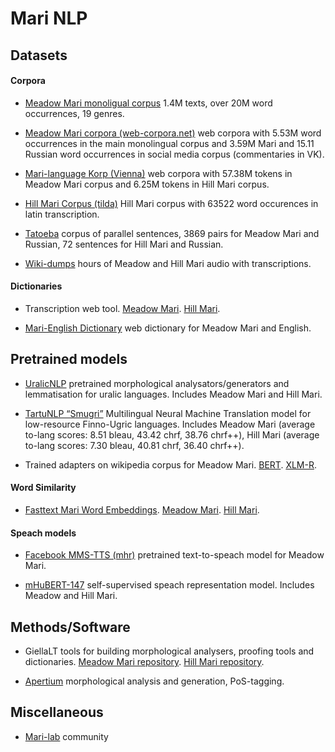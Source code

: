 # Mari NLP

<a name="data"></a>

## Datasets

#### Corpora

- [Meadow Mari monoligual corpus](https://huggingface.co/datasets/mari-lab/mari-monolingual-corpus) 1.4M texts, over 20M word occurrences, 19 genres.

- [Meadow Mari corpora (web-corpora.net)](https://meadow-mari.web-corpora.net/index.html) web corpora with 5.53M word occurrences in the main monolingual corpus and 3.59M Mari and 15.11 Russian word occurrences in social media corpus (commentaries in VK).

- [Mari-language Korp (Vienna)](https://mari-language.univie.ac.at) web corpora with 57.38M tokens in Meadow Mari corpus and 6.25M tokens in Hill Mari corpus.

- [Hill Mari Corpus (tilda)](https://hillmari-exp.tilda.ws/corpus) Hill Mari corpus with 63522 word occurences in latin transcription.

- [Tatoeba](https://tatoeba.org/en/downloads) corpus of parallel sentences, 3869 pairs for Meadow Mari and Russian, 72 sentences for Hill Mari and Russian.

- [Wiki-dumps](https://commonvoice.mozilla.org/en/datasets) hours of Meadow and Hill Mari audio with transcriptions.

#### Dictionaries

- Transcription web tool. [Meadow Mari](https://mari-language.univie.ac.at/transcription-specific.php?int=0&lang=mhr). [Hill Mari](https://mari-language.univie.ac.at/transcription-specific.php?int=0&lang=mrj).

- [Mari-English Dictionary](https://mari-language.univie.ac.at/dict.php) web dictionary for Meadow Mari and English.

<a name="pretrained-models"></a>

## Pretrained models

- [UralicNLP](https://github.com/mikahama/uralicNLP) pretrained morphological analysators/generators and lemmatisation for uralic languages. Includes Meadow Mari and Hill Mari.

- [TartuNLP “Smugri”](https://huggingface.co/tartuNLP/smugri3_14-finno-ugric-nmt) Multilingual Neural Machine Translation model for low-resource Finno-Ugric languages. Includes Meadow Mari (average to-lang scores: 8.51 bleau, 43.42 chrf, 38.76 chrf++), Hill Mari (average to-lang scores: 7.30 bleau, 40.81 chrf, 36.40 chrf++).

- Trained adapters on wikipedia corpus for Meadow Mari. [BERT](https://huggingface.co/AdapterHub/bert-base-multilingual-cased-mhr-wiki_houlsby). [XLM-R](https://huggingface.co/AdapterHub/xlm-roberta-base-mhr-wiki_pfeiffer).

#### Word Similarity

- [Fasttext Mari Word Embeddings](https://fasttext.cc/docs/en/crawl-vectors.html). [Meadow Mari](https://huggingface.co/facebook/fasttext-mhr-vectors). [Hill Mari](https://huggingface.co/facebook/fasttext-mrj-vectors).

#### Speach models

- [Facebook MMS-TTS (mhr)](https://huggingface.co/facebook/mms-tts-mhr) pretrained text-to-speach model for Meadow Mari.

- [mHuBERT-147](https://huggingface.co/utter-project/mHuBERT-147-base-1st-iter) self-supervised speach representation model. Includes Meadow and Hill Mari.

<a name="software"></a>

## Methods/Software

- GiellaLT tools for building morphological analysers, proofing tools and dictionaries. [Meadow Mari repository](https://github.com/giellalt/lang-mhr). [Hill Mari repository](https://github.com/giellalt/lang-mjr).

- [Apertium](https://github.com/apertium/apertium-mrj-mhr) morphological analysis and generation, PoS-tagging.

<a name="misc"></a>

## Miscellaneous

- [Mari-lab](https://mari-lab.ru/index.php/Mari-Lab) community
